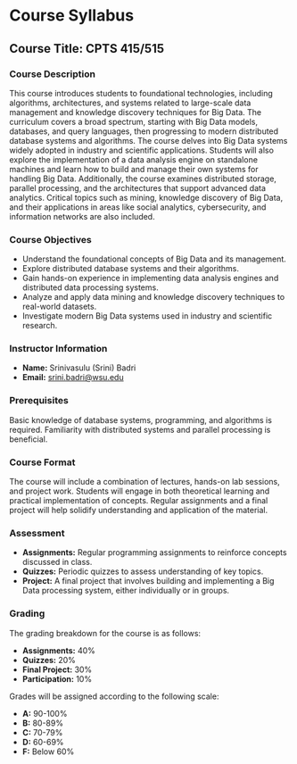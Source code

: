 # Course Syllabus

## Course Title: CPTS 415/515

### Course Description
This course introduces students to foundational technologies, including algorithms, architectures, and systems related to large-scale data management and knowledge discovery techniques for Big Data. The curriculum covers a broad spectrum, starting with Big Data models, databases, and query languages, then progressing to modern distributed database systems and algorithms. The course delves into Big Data systems widely adopted in industry and scientific applications. Students will also explore the implementation of a data analysis engine on standalone machines and learn how to build and manage their own systems for handling Big Data. Additionally, the course examines distributed storage, parallel processing, and the architectures that support advanced data analytics. Critical topics such as mining, knowledge discovery of Big Data, and their applications in areas like social analytics, cybersecurity, and information networks are also included.

### Course Objectives
- Understand the foundational concepts of Big Data and its management.
- Explore distributed database systems and their algorithms.
- Gain hands-on experience in implementing data analysis engines and distributed data processing systems.
- Analyze and apply data mining and knowledge discovery techniques to real-world datasets.
- Investigate modern Big Data systems used in industry and scientific research.

### Instructor Information
- **Name:** Srinivasulu (Srini) Badri
- **Email:** srini.badri@wsu.edu

### Prerequisites
Basic knowledge of database systems, programming, and algorithms is required. Familiarity with distributed systems and parallel processing is beneficial.

### Course Format
The course will include a combination of lectures, hands-on lab sessions, and project work. Students will engage in both theoretical learning and practical implementation of concepts. Regular assignments and a final project will help solidify understanding and application of the material.

### Assessment
- **Assignments:** Regular programming assignments to reinforce concepts discussed in class.
- **Quizzes:** Periodic quizzes to assess understanding of key topics.
- **Project:** A final project that involves building and implementing a Big Data processing system, either individually or in groups.

### Grading
The grading breakdown for the course is as follows:
- **Assignments:** 40%
- **Quizzes:** 20%
- **Final Project:** 30%
- **Participation:** 10%

Grades will be assigned according to the following scale:
- **A:** 90-100%
- **B:** 80-89%
- **C:** 70-79%
- **D:** 60-69%
- **F:** Below 60%
